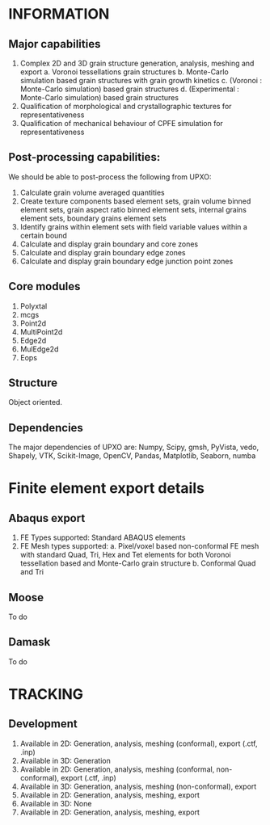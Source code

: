 # INFORMATION
## Major capabilities
1. Complex 2D and 3D grain structure generation, analysis, meshing and export
    a. Voronoi tessellations grain structures
    b.	Monte-Carlo simulation based grain structures with grain growth kinetics
    c.	(Voronoi : Monte-Carlo simulation) based grain structures
    d.	(Experimental : Monte-Carlo simulation) based grain structures
2. Qualification of morphological and crystallographic textures for representativeness
3. Qualification of mechanical behaviour of CPFE simulation for representativeness
## Post-processing capabilities:
We should be able to post-process the following from UPXO:
1. Calculate grain volume averaged quantities
2. Create texture components based element sets, grain volume binned element sets, grain aspect ratio binned element sets, internal grains element sets, boundary grains element sets
3. Identify grains within element sets with field variable values within a certain bound
4. Calculate and display grain boundary and core zones
5. Calculate and display grain boundary edge zones
6. Calculate and display grain boundary edge junction point zones
## Core modules
1. Polyxtal
2. mcgs
3. Point2d
4. MultiPoint2d
5. Edge2d
6. MulEdge2d
7. Eops
## Structure
Object oriented.
## Dependencies
The major dependencies of UPXO are: Numpy, Scipy, gmsh, PyVista, vedo, Shapely, VTK, Scikit-Image, OpenCV, Pandas, Matplotlib, Seaborn, numba



# Finite element export details
## Abaqus export
1. FE Types supported: Standard ABAQUS elements
2. FE Mesh types supported:
    a. Pixel/voxel based non-conformal FE mesh with standard Quad, Tri, Hex and Tet elements for both Voronoi tessellation based and Monte-Carlo grain structure
    b.	Conformal Quad and Tri
## Moose
To do
## Damask
To do


# TRACKING
## Development
1. Available in 2D: Generation, analysis, meshing (conformal), export (.ctf, .inp)
2. Available in 3D: Generation
3. Available in 2D: Generation, analysis, meshing (conformal, non-conformal), export (.ctf, .inp)
4. Available in 3D: Generation, analysis, meshing (non-conformal), export
5. Available in 2D: Generation, analysis, meshing, export
6. Available in 3D: None
7. Available in 2D: Generation, analysis, meshing, export
